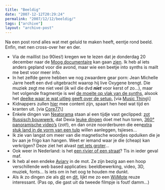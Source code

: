 ```yaml
---
title: "Beeldig"
date: "2007-12-12T20:29:24"
permalink: "2007/12/12/beeldig/"
tags: ["archive"]
layout: "archive-post"
---
```

Na een post rond alles wat met geluid te maken heeft, eentje rond beeld. Enfin, met nen cross-over her en der.

* Via de maillist (so 90ies!) kregen we te lezen dat je donderdag 20 december naar de [Moog documentaire](http://www.zu33.com/moog/ "http://www.zu33.com/moog/") kan gaan [zien](http://www.youtube.com/watch?v=tBejSO-SlFA "http://www.youtube.com/watch?v=tBejSO-SlFA"). Ik heb al iets anders gepland voor die avond, maar wie een beetje into synths is mailt me best voor meer info.
* In het zelfde genre hebben we nog zwaardere gear porn: Jean Michelle Jarre heeft een dvd uitgebracht waarop hij live Oxygene brengt. Die muziek zegt me niet veel (ik wil die dvd _**niet**_ voor kerst of zo…), maar het volgende fragmentje is wel [de moeite op vlak van de synths,](http://www.youtube.com/watch?v=a_arEd7IRBI "http://www.youtube.com/watch?v=a_arEd7IRBI") alsook het [deelke waar ie wat uitleg geeft over de setup.](http://www.youtube.com/watch?v=_IyYYMHh9ow "http://www.youtube.com/watch?v=_IyYYMHh9ow") \[via [Music Thing](http://musicthing.blogspot.com/2007/12/extreme-hardcore-synth-pr0n-in-3d-jean.html "http://musicthing.blogspot.com/2007/12/extreme-hardcore-synth-pr0n-in-3d-jean.html")\]
* Kidnappers zullen [hier](http://feeds.feedburner.com/~r/core77/blog/~3/195050515/ransom_note_generator_not_only_for_busy_kidnappers_8294.asp "http://feeds.feedburner.com/~r/core77/blog/~3/195050515/ransom_note_generator_not_only_for_busy_kidnappers_8294.asp") mee content zijn, spaart hen heel wat tijd en kranten uit. \[via [Core77](http://feeds.feedburner.com/~r/core77/blog/~3/195050515/ransom_note_generator_not_only_for_busy_kidnappers_8294.asp "http://feeds.feedburner.com/~r/core77/blog/~3/195050515/ransom_note_generator_not_only_for_busy_kidnappers_8294.asp")\]
* Enkele dingen van [Neatorama](http://www.neatorama.com/ "http://www.neatorama.com/") staan al een tijdje vast geclipped: [zot Russisch bouwwerk](http://englishrussia.com/?p=1670 "http://englishrussia.com/?p=1670"), dat Dexia [leuke dingen](http://www.creativereview.co.uk/crblog/dexia-tower-and-the-light-fantastic/ "http://www.creativereview.co.uk/crblog/dexia-tower-and-the-light-fantastic/") doet met hun toren, [360° panoramische video’s](http://demos.immersivemedia.com/ "http://demos.immersivemedia.com/") (zot!), en dan onze noorderburen die een[extra stuk land in de vorm van een tulp](http://www.iht.com/articles/2007/12/10/asia/testrtrisland11.php "http://www.iht.com/articles/2007/12/10/asia/testrtrisland11.php") willen aanleggen, tsjieses…
* Ik zie van langst om meer van die magnetische woordjes opduiken die je bv aan je frigo kan hangen. Weet er iemand waar je die (cheap) kan verkrijgen? Deze ziet het alvast [net iets groter](http://www.woostercollective.com/2007/11/seen_on_the_streets_of_seattle_ryans_ref.html "http://www.woostercollective.com/2007/11/seen_on_the_streets_of_seattle_ryans_ref.html")…
* Ook weer in Nederland: is het [een rivier of een straat](http://www.woostercollective.com/2007/11/next_year_it_will_be_no_road_it_will_be.html "http://www.woostercollective.com/2007/11/next_year_it_will_be_no_road_it_will_be.html")? Tis in ieder geval maf.
* Ik heb al een endeke [Aviary](http://a.viary.com/ "http://a.viary.com/") in de mot. Ze zijn bezig aan een hoop verschillende web based applicaties: beeldbewerking, video, 3D, muziek, fonts… Is iets om in het oog te houden me dunkt.
* Als ik zo dingen zie als [dit](http://gizmodo.com/gadgets/clips/use-a-wiimote-to-make-whiteboards-out-of-anything-332039.php "http://gizmodo.com/gadgets/clips/use-a-wiimote-to-make-whiteboards-out-of-anything-332039.php") en [dit](http://blog.makezine.com/archive/2007/12/control_a_modular_synth_w.html "http://blog.makezine.com/archive/2007/12/control_a_modular_synth_w.html"), lijkt me zo een [WiiMote](http://en.wikipedia.org/wiki/Wii_Remote "http://en.wikipedia.org/wiki/Wii_Remote") reuze interessant. (Pas op, die gast uit da tweede filmpje is fout! damm…)
